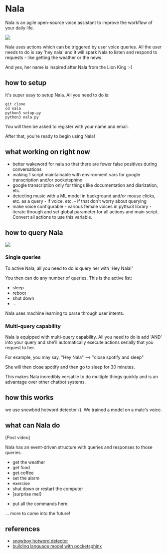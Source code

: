 # Nala

Nala is an agile open-source voice assistant to improve the workflow of your daily life. 

![](https://media.giphy.com/media/VDzVG8lvNRufu/giphy.gif)

Nala uses actions which can be triggered by user voice queries. All the user needs to do is say 'hey nala' and it will spark Nala to listen and respond to requests - like getting the weather or the news.

And yes, her name is inspired after Nala from the Lion King :-) 

## how to setup

It's super easy to setup Nala. All you need to do is:

    git clone 
    cd nala
    python3 setup.py
    python3 nala.py
    
You will then be asked to register with your name and email.

After that, you're ready to begin using Nala! 

## what working on right now

* better wakeword for nala so that there are fewer false positives during conversations 
* making 1 script maintainable with environment vars for google transcription and/or pocketsphinx 
* google transcription only for things like documentation and diarization, etc. 
* detecting music with a ML model in background and/or mouse clicks, etc. as a query - if voice. etc. - if that don't worry about querying 
* make voice configurable - various female voices in pyttsx3 library - iterate through and set global parameter for all actions and main script. Convert all actions to use this variable. 

## how to query Nala

![](https://media.giphy.com/media/4HrJaR4fYlp8LttZnW/giphy.gif)

### Single queries 

To active Nala, all you need to do is query her with 'Hey Nala!'

You then can do any number of queries. This is the active list:
* sleep
* reboot
* shut down 
* ...

Nala uses machine learning to parse through user intents.

### Multi-query capability 

Nala is equipped with multi-query capability. All you need to do is add 'AND' into your query and she'll automatically execute actions serially that you request to her. 

For example, you may say, "Hey Nala" --> "close spotify and sleep" 

She will then close spotify and then go to sleep for 30 minutes. 

This makes Nala incredibly versatile to do multiple things quickly and is an advantage over other chatbot systems. 

## how this works

we use snowbird hotword detector (). We trained a model on a male's voice. 

## what can Nala do

[Post video]

Nala has an event-driven structure with queries and responses to those queries. 

* get the weather 
* get food 
* get coffee 
* set the alarm
* exercise 
* shut down or restart the computer 
* [surprise me!]

- put all the commands here. 

... more to come into the future! 

## references 
* [snowboy hotword detector](https://snowboy.kitt.ai/hotword/18587#)
* [building language model with pocketsphinx](https://cmusphinx.github.io/wiki/tutoriallm/#using-keyword-lists-with-pocketsphinx)
